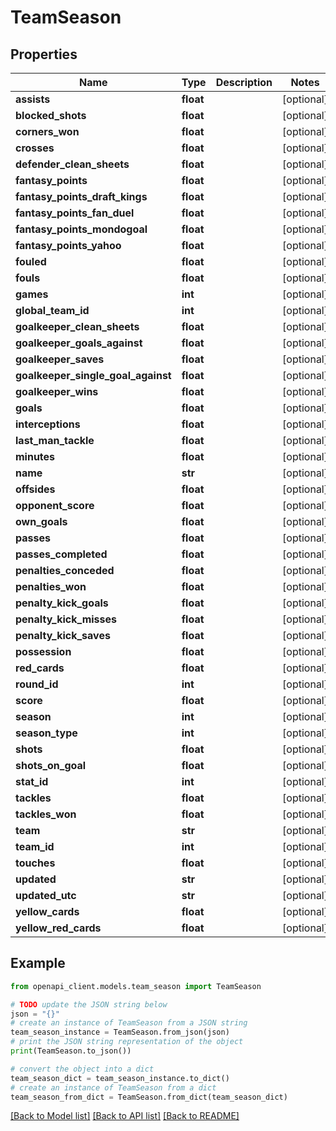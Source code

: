 # TeamSeason


## Properties

Name | Type | Description | Notes
------------ | ------------- | ------------- | -------------
**assists** | **float** |  | [optional] 
**blocked_shots** | **float** |  | [optional] 
**corners_won** | **float** |  | [optional] 
**crosses** | **float** |  | [optional] 
**defender_clean_sheets** | **float** |  | [optional] 
**fantasy_points** | **float** |  | [optional] 
**fantasy_points_draft_kings** | **float** |  | [optional] 
**fantasy_points_fan_duel** | **float** |  | [optional] 
**fantasy_points_mondogoal** | **float** |  | [optional] 
**fantasy_points_yahoo** | **float** |  | [optional] 
**fouled** | **float** |  | [optional] 
**fouls** | **float** |  | [optional] 
**games** | **int** |  | [optional] 
**global_team_id** | **int** |  | [optional] 
**goalkeeper_clean_sheets** | **float** |  | [optional] 
**goalkeeper_goals_against** | **float** |  | [optional] 
**goalkeeper_saves** | **float** |  | [optional] 
**goalkeeper_single_goal_against** | **float** |  | [optional] 
**goalkeeper_wins** | **float** |  | [optional] 
**goals** | **float** |  | [optional] 
**interceptions** | **float** |  | [optional] 
**last_man_tackle** | **float** |  | [optional] 
**minutes** | **float** |  | [optional] 
**name** | **str** |  | [optional] 
**offsides** | **float** |  | [optional] 
**opponent_score** | **float** |  | [optional] 
**own_goals** | **float** |  | [optional] 
**passes** | **float** |  | [optional] 
**passes_completed** | **float** |  | [optional] 
**penalties_conceded** | **float** |  | [optional] 
**penalties_won** | **float** |  | [optional] 
**penalty_kick_goals** | **float** |  | [optional] 
**penalty_kick_misses** | **float** |  | [optional] 
**penalty_kick_saves** | **float** |  | [optional] 
**possession** | **float** |  | [optional] 
**red_cards** | **float** |  | [optional] 
**round_id** | **int** |  | [optional] 
**score** | **float** |  | [optional] 
**season** | **int** |  | [optional] 
**season_type** | **int** |  | [optional] 
**shots** | **float** |  | [optional] 
**shots_on_goal** | **float** |  | [optional] 
**stat_id** | **int** |  | [optional] 
**tackles** | **float** |  | [optional] 
**tackles_won** | **float** |  | [optional] 
**team** | **str** |  | [optional] 
**team_id** | **int** |  | [optional] 
**touches** | **float** |  | [optional] 
**updated** | **str** |  | [optional] 
**updated_utc** | **str** |  | [optional] 
**yellow_cards** | **float** |  | [optional] 
**yellow_red_cards** | **float** |  | [optional] 

## Example

```python
from openapi_client.models.team_season import TeamSeason

# TODO update the JSON string below
json = "{}"
# create an instance of TeamSeason from a JSON string
team_season_instance = TeamSeason.from_json(json)
# print the JSON string representation of the object
print(TeamSeason.to_json())

# convert the object into a dict
team_season_dict = team_season_instance.to_dict()
# create an instance of TeamSeason from a dict
team_season_from_dict = TeamSeason.from_dict(team_season_dict)
```
[[Back to Model list]](../README.md#documentation-for-models) [[Back to API list]](../README.md#documentation-for-api-endpoints) [[Back to README]](../README.md)


